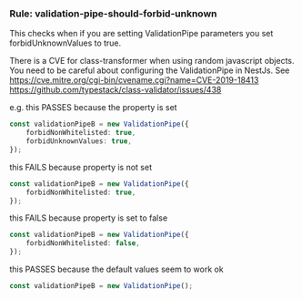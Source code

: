 ### Rule: validation-pipe-should-forbid-unknown

This checks when if you are setting ValidationPipe parameters you set forbidUnknownValues to true.

There is a CVE for class-transformer when using random javascript objects. You need to be careful about configuring the ValidationPipe in NestJs. See
https://cve.mitre.org/cgi-bin/cvename.cgi?name=CVE-2019-18413
https://github.com/typestack/class-validator/issues/438

e.g. this PASSES because the property is set

```ts
const validationPipeB = new ValidationPipe({
    forbidNonWhitelisted: true,
    forbidUnknownValues: true,
});
```

this FAILS because property is not set

```ts
const validationPipeB = new ValidationPipe({
    forbidNonWhitelisted: true,
});
```

this FAILS because property is set to false

```ts
const validationPipeB = new ValidationPipe({
    forbidNonWhitelisted: false,
});
```

this PASSES because the default values seem to work ok

```ts
const validationPipeB = new ValidationPipe();
```

